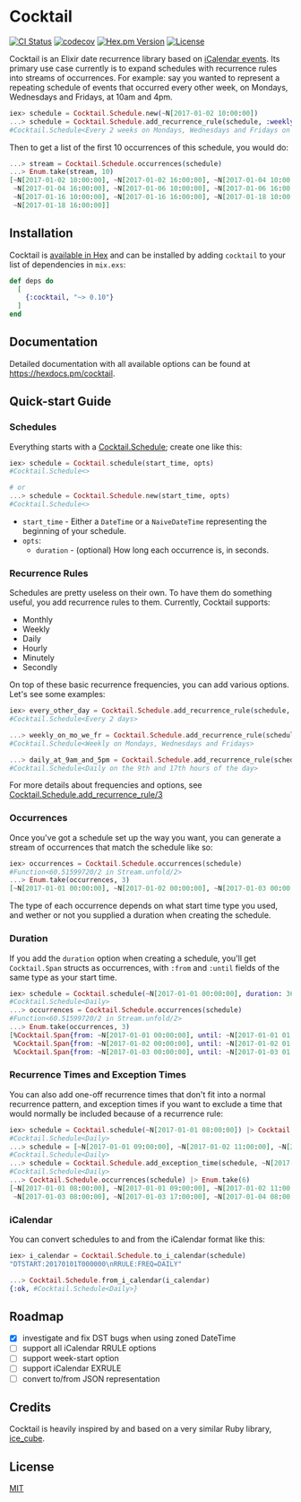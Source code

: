 # Cocktail

[![CI
Status](https://github.com/peek-travel/cocktail/workflows/CI/badge.svg)](https://github.com/peek-travel/cocktail/actions)
[![codecov](https://codecov.io/gh/peek-travel/cocktail/branch/main/graph/badge.svg)](https://codecov.io/gh/peek-travel/cocktail)
[![Hex.pm Version](https://img.shields.io/hexpm/v/cocktail.svg?style=flat)](https://hex.pm/packages/cocktail)
[![License](https://img.shields.io/hexpm/l/cocktail.svg)](LICENSE.md)

Cocktail is an Elixir date recurrence library based on [iCalendar events](https://tools.ietf.org/html/rfc5545#section-3.6.1). Its primary use case currently is to expand schedules with recurrence rules into streams of occurrences. For example: say you wanted to represent a repeating schedule of events that occurred every other week, on Mondays, Wednesdays and Fridays, at 10am and 4pm.

```elixir
iex> schedule = Cocktail.Schedule.new(~N[2017-01-02 10:00:00])
...> schedule = Cocktail.Schedule.add_recurrence_rule(schedule, :weekly, interval: 2, days: [:monday, :wednesday, :friday], hours: [10, 16])
#Cocktail.Schedule<Every 2 weeks on Mondays, Wednesdays and Fridays on the 10th and 16th hours of the day>
```

Then to get a list of the first 10 occurrences of this schedule, you would do:

```elixir
...> stream = Cocktail.Schedule.occurrences(schedule)
...> Enum.take(stream, 10)
[~N[2017-01-02 10:00:00], ~N[2017-01-02 16:00:00], ~N[2017-01-04 10:00:00],
 ~N[2017-01-04 16:00:00], ~N[2017-01-06 10:00:00], ~N[2017-01-06 16:00:00],
 ~N[2017-01-16 10:00:00], ~N[2017-01-16 16:00:00], ~N[2017-01-18 10:00:00],
 ~N[2017-01-18 16:00:00]]
```

## Installation

Cocktail is [available in Hex](https://hex.pm/packages/cocktail) and can be installed
by adding `cocktail` to your list of dependencies in `mix.exs`:

```elixir
def deps do
  [
    {:cocktail, "~> 0.10"}
  ]
end
```

## Documentation

Detailed documentation with all available options can be found at <https://hexdocs.pm/cocktail>.

## Quick-start Guide

### Schedules

Everything starts with a [Cocktail.Schedule](https://hexdocs.pm/cocktail/Cocktail.Schedule.html); create one like this:

```elixir
iex> schedule = Cocktail.schedule(start_time, opts)
#Cocktail.Schedule<>

# or
...> schedule = Cocktail.Schedule.new(start_time, opts)
#Cocktail.Schedule<>
```

-   `start_time` - Either a `DateTime` or a `NaiveDateTime` representing the beginning of your schedule.
-   `opts`:
    -   `duration` - (optional) How long each occurrence is, in seconds.

### Recurrence Rules

Schedules are pretty useless on their own. To have them do something useful, you add recurrence rules to them. Currently, Cocktail supports:

-   Monthly
-   Weekly
-   Daily
-   Hourly
-   Minutely
-   Secondly

On top of these basic recurrence frequencies, you can add various options. Let's see some examples:

```elixir
iex> every_other_day = Cocktail.Schedule.add_recurrence_rule(schedule, :daily, interval: 2)
#Cocktail.Schedule<Every 2 days>

...> weekly_on_mo_we_fr = Cocktail.Schedule.add_recurrence_rule(schedule, :weekly, days: [:monday, :wednesday, :friday])
#Cocktail.Schedule<Weekly on Mondays, Wednesdays and Fridays>

...> daily_at_9am_and_5pm = Cocktail.Schedule.add_recurrence_rule(schedule, :daily, hours: [9, 17])
#Cocktail.Schedule<Daily on the 9th and 17th hours of the day>
```

For more details about frequencies and options, see [Cocktail.Schedule.add_recurrence_rule/3](https://hexdocs.pm/cocktail/Cocktail.Schedule.html#add_recurrence_rule/3)

### Occurrences

Once you've got a schedule set up the way you want, you can generate a stream of occurrences that match the schedule like so:

```elixir
iex> occurrences = Cocktail.Schedule.occurrences(schedule)
#Function<60.51599720/2 in Stream.unfold/2>
...> Enum.take(occurrences, 3)
[~N[2017-01-01 00:00:00], ~N[2017-01-02 00:00:00], ~N[2017-01-03 00:00:00]]
```

The type of each occurrence depends on what start time type you used, and wether or not you supplied a duration when creating the schedule.

### Duration

If you add the `duration` option when creating a schedule, you'll get `Cocktail.Span` structs as occurrences, with `:from` and `:until` fields of the same type as your start time.

```elixir
iex> schedule = Cocktail.schedule(~N[2017-01-01 00:00:00], duration: 3600) |> Cocktail.Schedule.add_recurrence_rule(:daily)
#Cocktail.Schedule<Daily>
...> occurrences = Cocktail.Schedule.occurrences(schedule)
#Function<60.51599720/2 in Stream.unfold/2>
...> Enum.take(occurrences, 3)
[%Cocktail.Span{from: ~N[2017-01-01 00:00:00], until: ~N[2017-01-01 01:00:00]},
 %Cocktail.Span{from: ~N[2017-01-02 00:00:00], until: ~N[2017-01-02 01:00:00]},
 %Cocktail.Span{from: ~N[2017-01-03 00:00:00], until: ~N[2017-01-03 01:00:00]}]
```

### Recurrence Times and Exception Times

You can also add one-off recurrence times that don't fit into a normal recurrence pattern, and exception times if you want to exclude a time that would normally be included because of a recurrence rule:

```elixir
iex> schedule = Cocktail.schedule(~N[2017-01-01 08:00:00]) |> Cocktail.Schedule.add_recurrence_rule(:daily)
#Cocktail.Schedule<Daily>
...> schedule = [~N[2017-01-01 09:00:00], ~N[2017-01-02 11:00:00], ~N[2017-01-03 17:00:00]] |> Enum.reduce(schedule, &Cocktail.Schedule.add_recurrence_time(&2, &1))
#Cocktail.Schedule<Daily>
...> schedule = Cocktail.Schedule.add_exception_time(schedule, ~N[2017-01-02 08:00:00])
#Cocktail.Schedule<Daily>
...> Cocktail.Schedule.occurrences(schedule) |> Enum.take(6)
[~N[2017-01-01 08:00:00], ~N[2017-01-01 09:00:00], ~N[2017-01-02 11:00:00],
 ~N[2017-01-03 08:00:00], ~N[2017-01-03 17:00:00], ~N[2017-01-04 08:00:00]]
```

### iCalendar

You can convert schedules to and from the iCalendar format like this:

```elixir
iex> i_calendar = Cocktail.Schedule.to_i_calendar(schedule)
"DTSTART:20170101T000000\nRRULE:FREQ=DAILY"

...> Cocktail.Schedule.from_i_calendar(i_calendar)
{:ok, #Cocktail.Schedule<Daily>}
```

## Roadmap

-   [x] investigate and fix DST bugs when using zoned DateTime
-   [ ] support all iCalendar RRULE options
-   [ ] support week-start option
-   [ ] support iCalendar EXRULE
-   [ ] convert to/from JSON representation

## Credits

Cocktail is heavily inspired by and based on a very similar Ruby library, [ice_cube](https://github.com/seejohnrun/ice_cube).

## License

[MIT](LICENSE.md)
